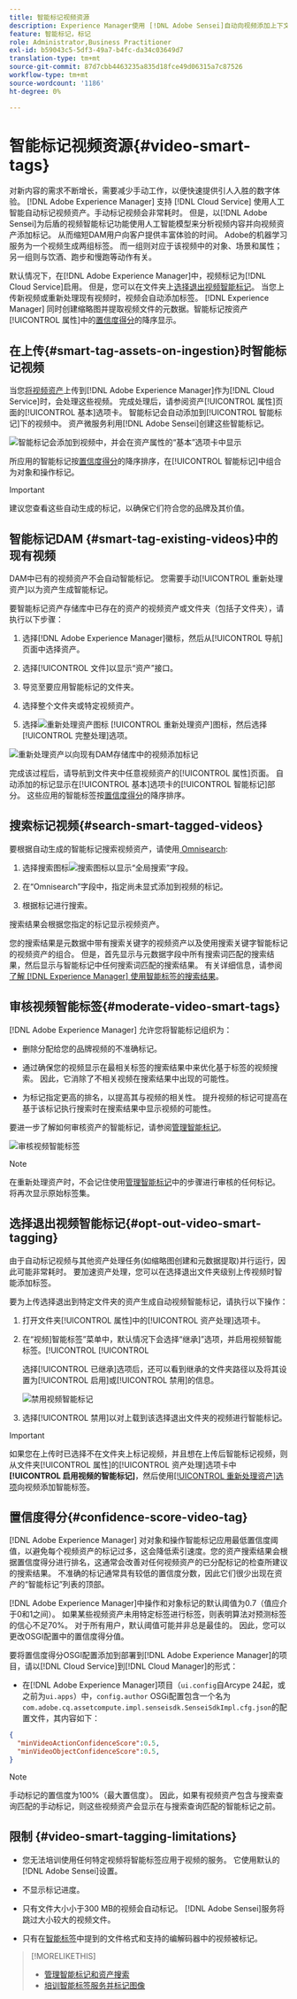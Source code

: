 ```yaml
---
title: 智能标记视频资源
description: Experience Manager使用 [!DNL Adobe Sensei]自动向视频添加上下文和描述性智能标签。
feature: 智能标记，标记
role: Administrator,Business Practitioner
exl-id: b59043c5-5df3-49a7-b4fc-da34c03649d7
translation-type: tm+mt
source-git-commit: 87d7cbb4463235a835d18fce49d06315a7c87526
workflow-type: tm+mt
source-wordcount: '1186'
ht-degree: 0%

---
```


# 智能标记视频资源{#video-smart-tags}

对新内容的需求不断增长，需要减少手动工作，以便快速提供引人入胜的数字体验。 [!DNL Adobe Experience Manager] 支持 [!DNL Cloud Service] 使用人工智能自动标记视频资产。手动标记视频会非常耗时。 但是，以[!DNL Adobe Sensei]为后盾的视频智能标记功能使用人工智能模型来分析视频内容并向视频资产添加标记。 从而缩短DAM用户向客户提供丰富体验的时间。 Adobe的机器学习服务为一个视频生成两组标签。 而一组则对应于该视频中的对象、场景和属性；另一组则与饮酒、跑步和慢跑等动作有关。

默认情况下，在[!DNL Adobe Experience Manager]中，视频标记为[!DNL Cloud Service]启用。 但是，您可以在文件夹上[选择退出视频智能标记](#opt-out-video-smart-tagging)。 当您上传新视频或重新处理现有视频时，视频会自动添加标签。 [!DNL Experience Manager] 同时创建缩略图并提取视频文件的元数据。智能标记按资产[!UICONTROL 属性]中的[置信度得分](#confidence-score-video-tag)的降序显示。

## 在上传{#smart-tag-assets-on-ingestion}时智能标记视频

当您[将视频资产](add-assets.md#upload-assets)上传到[!DNL Adobe Experience Manager]作为[!DNL Cloud Service]时，会处理这些视频。 完成处理后，请参阅资产[!UICONTROL 属性]页面的[!UICONTROL 基本]选项卡。 智能标记会自动添加到[!UICONTROL 智能标记]下的视频中。 资产微服务利用[!DNL Adobe Sensei]创建这些智能标记。

![智能标记会添加到视频中，并会在资产属性的“基本”选项卡中显示](assets/smart-tags-added-to-videos.png)

所应用的智能标记按[置信度得分](#confidence-score-video-tag)的降序排序，在[!UICONTROL 智能标记]中组合为对象和操作标记。

>[!IMPORTANT]
>
>建议您查看这些自动生成的标记，以确保它们符合您的品牌及其价值。

## 智能标记DAM {#smart-tag-existing-videos}中的现有视频

DAM中已有的视频资产不会自动智能标记。 您需要手动[!UICONTROL 重新处理资产]以为资产生成智能标记。

要智能标记资产存储库中已存在的资产的视频资产或文件夹（包括子文件夹），请执行以下步骤：

1. 选择[!DNL Adobe Experience Manager]徽标，然后从[!UICONTROL 导航]页面中选择资产。

1. 选择[!UICONTROL 文件]以显示“资产”接口。

1. 导览至要应用智能标记的文件夹。

1. 选择整个文件夹或特定视频资产。

1. 选择![重新处理资产图标](assets/do-not-localize/reprocess-assets-icon.png) [!UICONTROL 重新处理资产]图标，然后选择[!UICONTROL 完整处理]选项。

<!-- TBD: Limit size -->

![重新处理资产以向现有DAM存储库中的视频添加标记](assets/reprocess.gif)

完成该过程后，请导航到文件夹中任意视频资产的[!UICONTROL 属性]页面。 自动添加的标记显示在[!UICONTROL 基本]选项卡的[!UICONTROL 智能标记]部分。 这些应用的智能标签按[置信度得分](#confidence-score-video-tag)的降序排序。

## 搜索标记视频{#search-smart-tagged-videos}

要根据自动生成的智能标记搜索视频资产，请使用[ Omnisearch](search-assets.md#search-assets-in-aem):

1. 选择搜索图标![搜索图标](assets/do-not-localize/search_icon.png)以显示“全局搜索”字段。

1. 在“Omnisearch”字段中，指定尚未显式添加到视频的标记。

1. 根据标记进行搜索。

搜索结果会根据您指定的标记显示视频资产。

您的搜索结果是元数据中带有搜索关键字的视频资产以及使用搜索关键字智能标记的视频资产的组合。 但是，首先显示与元数据字段中所有搜索词匹配的搜索结果，然后显示与智能标记中任何搜索词匹配的搜索结果。 有关详细信息，请参阅[了解 [!DNL Experience Manager] 使用智能标签的搜索结果](smart-tags.md#understand-search)。

## 审核视频智能标签{#moderate-video-smart-tags}

[!DNL Adobe Experience Manager] 允许您将智能标记组织为：

* 删除分配给您的品牌视频的不准确标记。

* 通过确保您的视频显示在最相关标签的搜索结果中来优化基于标签的视频搜索。 因此，它消除了不相关视频在搜索结果中出现的可能性。

* 为标记指定更高的排名，以提高其与视频的相关性。 提升视频的标记可提高在基于该标记执行搜索时在搜索结果中显示视频的可能性。

要进一步了解如何审核资产的智能标记，请参阅[管理智能标记](smart-tags.md#manage-smart-tags-and-searches)。

![审核视频智能标签](assets/manage-video-smart-tags.png)

>[!NOTE]
>
>在重新处理资产时，不会记住使用[管理智能标记](smart-tags.md#manage-smart-tags-and-searches)中的步骤进行审核的任何标记。 将再次显示原始标签集。

## 选择退出视频智能标记{#opt-out-video-smart-tagging}

由于自动标记视频与其他资产处理任务(如缩略图创建和元数据提取)并行运行，因此可能非常耗时。 要加速资产处理，您可以在选择退出文件夹级别上传视频时智能添加标签。

要为上传选择退出到特定文件夹的资产生成自动视频智能标记，请执行以下操作：

1. 打开文件夹[!UICONTROL 属性]中的[!UICONTROL 资产处理]选项卡。

1. 在“视频]智能标签”菜单中，默认情况下会选择“继承]”选项，并启用视频智能标签。[!UICONTROL [!UICONTROL 

   选择[!UICONTROL 已继承]选项后，还可以看到继承的文件夹路径以及将其设置为[!UICONTROL 启用]或[!UICONTROL 禁用]的信息。

   ![禁用视频智能标记](assets/disable-video-tagging.png)

1. 选择[!UICONTROL 禁用]以对上载到该选择退出文件夹的视频进行智能标记。

>[!IMPORTANT]
>
>如果您在上传时已选择不在文件夹上标记视频，并且想在上传后智能标记视频，则从文件夹[!UICONTROL 属性]的[!UICONTROL 资产处理]选项卡中&#x200B;**[!UICONTROL 启用视频的智能标记]**，然后使用[[!UICONTROL 重新处理资产]选项](#smart-tag-existing-videos)向视频添加智能标签。

## 置信度得分{#confidence-score-video-tag}

[!DNL Adobe Experience Manager] 对对象和操作智能标记应用最低置信度阈值，以避免每个视频资产的标记过多，这会降低索引速度。您的资产搜索结果会根据置信度得分进行排名，这通常会改善对任何视频资产的已分配标记的检查所建议的搜索结果。 不准确的标记通常具有较低的置信度分数，因此它们很少出现在资产的“智能标记”列表的顶部。

[!DNL Adobe Experience Manager]中操作和对象标记的默认阈值为0.7（值应介于0和1之间）。 如果某些视频资产未用特定标签进行标签，则表明算法对预测标签的信心不足70%。 对于所有用户，默认阈值可能并非总是最佳的。 因此，您可以更改OSGI配置中的置信度得分值。

要将置信度得分OSGI配置添加到部署到[!DNL Adobe Experience Manager]的项目，请以[!DNL Cloud Service]到[!DNL Cloud Manager]的形式：

* 在[!DNL Adobe Experience Manager]项目（`ui.config`自Arcype 24起，或之前为`ui.apps`）中，`config.author` OSGi配置包含一个名为`com.adobe.cq.assetcompute.impl.senseisdk.SenseiSdkImpl.cfg.json`的配置文件，其内容如下：

```json
{
  "minVideoActionConfidenceScore":0.5,
  "minVideoObjectConfidenceScore":0.5,
}
```

>[!NOTE]
>
>手动标记的置信度为100%（最大置信度）。 因此，如果有视频资产包含与搜索查询匹配的手动标记，则这些视频资产会显示在与搜索查询匹配的智能标记之前。

## 限制 {#video-smart-tagging-limitations}

* 您无法培训使用任何特定视频将智能标签应用于视频的服务。 它使用默认的[!DNL Adobe Sensei]设置。

* 不显示标记进度。

* 只有文件大小小于300 MB的视频会自动标记。 [!DNL Adobe Sensei]服务将跳过大小较大的视频文件。

* 只有在[智能标签](/help/assets/smart-tags.md#smart-tags-supported-file-formats)中提到的文件格式和支持的编解码器中的视频被标记。

>[!MORELIKETHIS]
>
>* [管理智能标记和资产搜索](smart-tags.md#manage-smart-tags-and-searches)
>* [培训智能标签服务并标记图像](smart-tags.md)

